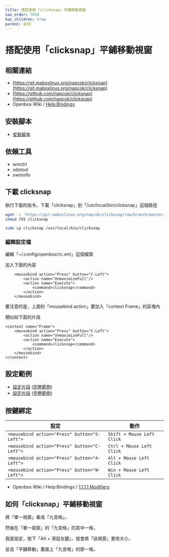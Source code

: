 ```yaml
---
title: 搭配使用「clicksnap」平鋪移動視窗
nav_order: 7010
has_children: true
parent: 如何
---
```



# 搭配使用「clicksnap」平鋪移動視窗


## 相關連結

* [https://git.maboxlinux.org/napcok/clicksnap](https://git.maboxlinux.org/napcok/clicksnap)
* [https://github.com/napcok/clicksnap](https://github.com/napcok/clicksnap)
* Openbox Wiki / [Help:Bindings](http://openbox.org/wiki/Help:Bindings#Mouse_bindings)

## 安裝腳本

* [安裝腳本](https://github.com/samwhelp/note-about-openbox/tree/gh-pages/_demo/config/clicksnap-config/start)


## 依賴工具

* wmctrl
* xdotool
* xwininfo

## 下載 clicksnap

執行下面的指令，下載「clicksnap」到「/usr/local/bin/clicksnap」這個路徑

``` sh
wget -c 'https://git.maboxlinux.org/napcok/clicksnap/raw/branch/master/clicksnap'
chmod 755 clicksnap

sudo cp clicksnap /usr/local/bin/clicksnap
```

### 編輯設定檔

編輯「~/.config/openbox/rc.xml」這個檔案

加入下面的內容

```
	<mousebind action="Press" button="C-Left">
		<action name="UnmaximizeFull"/>
		<action name="Execute">
			<command>clicksnap</command>
		</action>
	</mousebind>
```

要注意的是，上面的「mousebind action」要加入「context Frame」的區塊內

類似如下面的片段

```
<context name="Frame">
	<mousebind action="Press" button="C-Left">
		<action name="UnmaximizeFull"/>
		<action name="Execute">
			<command>clicksnap</command>
		</action>
	</mousebind>
</context>
```

## 設定範例

* [設定片段](https://github.com/samwhelp/note-about-openbox/blob/gh-pages/_demo/config/openbox-config/plan/config/openbox/share/gen/openbox-gen-rc/Section/Mousebind/Frame.php#L31) ([完整範例](https://github.com/samwhelp/note-about-openbox/blob/gh-pages/_demo/config/openbox-config/plan/config/openbox/rc.xml#L2023))
* [設定片段](https://github.com/samwhelp/note-about-openbox/blob/gh-pages/_demo/config/openbox-config/main/config/openbox/share/gen/openbox-gen-rc/Section/Mousebind/Frame.php#L32) ([完整範例](https://github.com/samwhelp/note-about-openbox/blob/gh-pages/_demo/config/openbox-config/main/config/openbox/rc.xml#L2004))


## 按鍵綁定

| 設定                                         | 動作                        |
| -------------------------------------------- | -------------------------- |
| `<mousebind action="Press" button="S-Left">` | `Shift + Mouse Left Click` |
| `<mousebind action="Press" button="C-Left">` | `Ctrl + Mouse Left Click`  |
| `<mousebind action="Press" button="A-Left">` | `Alt + Mouse Left Click`   |
| `<mousebind action="Press" button="W-Left">` | `Win + Mouse Left Click`   |

* Openbox Wiki / Help:Bindings / [1.1.1.1 Modifiers](http://openbox.org/wiki/Help:Bindings#Modifiers)


## 如何「clicksnap」平鋪移動視窗

將「單一視窗」看成「九宮格」，

然後在「單一視窗」的「九宮格」的其中一格，

我是設定，按下「Alt + 滑鼠左鍵」，就會將「該視窗」更改大小，

並且「平鋪移動」畫面上「九宮格」的那一格。
